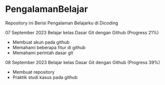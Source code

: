 # PengalamanBelajar
Repository ini Berisi Pengalaman Belajarku di Dicoding

07 September 2023
Belajar kelas Dasar Git dengan Github (Progress 21%)
 * Membuat akun pada github
 * Memahami beberapa fitur di github
 * Memahami perintah dasar git

08 September 2023
Belajar kelas Dasar Git dengan Github (Progress 39%)
 * Membuat repository
 * Praktik studi kasus pada github
